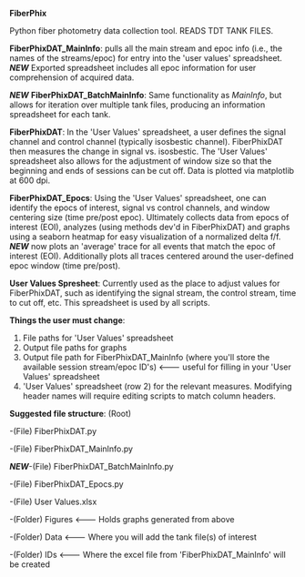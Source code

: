 **FiberPhix**


Python fiber photometry data collection tool. READS TDT TANK FILES. 



**FiberPhixDAT_MainInfo**: pulls all the main stream and epoc info (i.e., the names of the streams/epoc) for entry into the 'user values' spreadsheet. ***NEW*** Exported spreadsheet includes all epoc information for user comprehension of acquired data.


***NEW*** **FiberPhixDAT_BatchMainInfo**: Same functionality as _MainInfo_, but allows for iteration over multiple tank files, producing an information spreadsheet for each tank. 


**FiberPhixDAT**: In the 'User Values' spreadsheet, a user defines the signal channel and control channel (typically isosbestic channel). FiberPhixDAT then measures
the change in signal vs. isosbestic. The 'User Values' spreadsheet also allows for the adjustment of window size so that the beginning and ends of sessions can be cut off.
Data is plotted via matplotlib at 600 dpi.


**FiberPhixDAT_Epocs**: Using the 'User Values' spreadsheet, one can identify the epocs of interest, signal vs control channels, and window centering size (time pre/post epoc). Ultimately collects data from epocs of interest (EOI), analyzes (using methods dev'd in FiberPhixDAT) and graphs using a seaborn heatmap for easy visualization of a normalized
delta f/f. ***NEW*** now plots an 'average' trace for all events that match the epoc of interest (EOI). Additionally plots all traces centered around the user-defined epoc window (time pre/post).


**User Values Spresheet**: Currently used as the place to adjust values for FiberPhixDAT, such as identifying the signal stream, the control stream, time to cut off, etc. This spreadsheet
is used by all scripts.


**Things the user must change**:
1) File paths for 'User Values' spreadsheet
2) Output file paths for graphs
3) Output file path for FiberPhixDAT_MainInfo (where you'll store the available session stream/epoc ID's) <--- useful for filling in your 'User Values' spreadsheet
4) 'User Values' spreadsheet (row 2) for the relevant measures. Modifying header names will require editing scripts to match column headers.



**Suggested file structure**:
(Root)

-(File) FiberPhixDAT.py

-(File) FiberPhixDAT_MainInfo.py

***NEW***-(File) FiberPhixDAT_BatchMainInfo.py

-(File) FiberPhixDAT_Epocs.py

-(File) User Values.xlsx

-(Folder) Figures <--- Holds graphs generated from above

-(Folder) Data <--- Where you will add the tank file(s) of interest

-(Folder) IDs <--- Where the excel file from 'FiberPhixDAT_MainInfo' will be created
